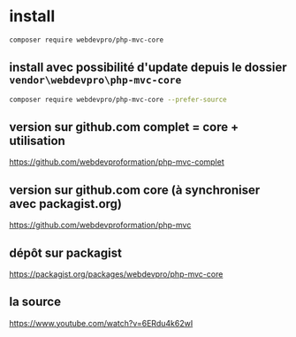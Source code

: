 # install

```bash
composer require webdevpro/php-mvc-core
```

## install avec possibilité d'update depuis le dossier `vendor\webdevpro\php-mvc-core`

```bash
composer require webdevpro/php-mvc-core --prefer-source
```

## version sur github.com complet = core + utilisation

<https://github.com/webdevproformation/php-mvc-complet>

## version sur github.com core (à synchroniser avec packagist.org)

<https://github.com/webdevproformation/php-mvc>

## dépôt sur packagist

<a href="https://packagist.org/packages/webdevpro/php-mvc-core" target="_blank">https://packagist.org/packages/webdevpro/php-mvc-core</a>


## la source 

<a href="https://www.youtube.com/watch?v=6ERdu4k62wI" target="_blank">https://www.youtube.com/watch?v=6ERdu4k62wI</a>
